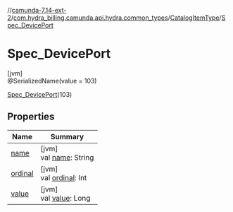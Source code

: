 //[camunda-7.14-ext-2](../../../../index.md)/[com.hydra_billing.camunda.api.hydra.common_types](../../index.md)/[CatalogItemType](../index.md)/[Spec_DevicePort](index.md)

# Spec_DevicePort

[jvm]\
@SerializedName(value = 103)

[Spec_DevicePort](index.md)(103)

## Properties

| Name | Summary |
|---|---|
| [name](name.md) | [jvm]<br>val [name](name.md): String |
| [ordinal](ordinal.md) | [jvm]<br>val [ordinal](ordinal.md): Int |
| [value](value.md) | [jvm]<br>val [value](value.md): Long |
